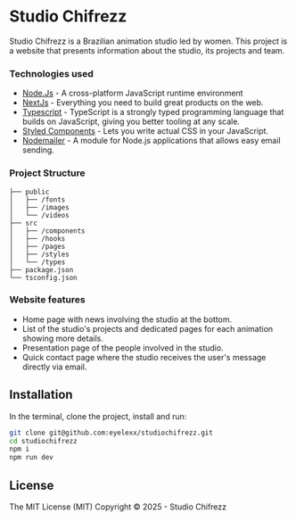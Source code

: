 # Studio Chifrezz

 Studio Chifrezz is a Brazilian animation studio led by women.
 This project is a website that presents information about the studio, its projects and team.


### Technologies used

- [Node.Js](http://nodejs.org) - A cross-platform JavaScript runtime environment
- [NextJs](https://nextjs.org) - Everything you need to build great products on the web.
- [Typescript](https://www.typescriptlang.org) - TypeScript is a strongly typed programming language that builds on JavaScript, giving you better tooling at any scale.
- [Styled Components](https://styled-components.com) - Lets you write actual CSS in your JavaScript.
- [Nodemailer](https://www.nodemailer.com/) - A module for Node.js applications that allows easy email sending.

### Project Structure

```
├── public
│   ├── /fonts
│   ├── /images
│   └── /videos
├── src
│   ├── /components
│   ├── /hooks
│   ├── /pages
│   ├── /styles
│   └── /types
├── package.json
└── tsconfig.json
```

### Website features

- Home page with news involving the studio at the bottom.
- List of the studio's projects and dedicated pages for each animation showing more details.
- Presentation page of the people involved in the studio.
- Quick contact page where the studio receives the user's message directly via email.

## Installation

In the terminal, clone the project, install and run:

```sh
git clone git@github.com:eyelexx/studiochifrezz.git
cd studiochifrezz
npm i
npm run dev
```

## License

The MIT License (MIT)
Copyright ©️ 2025 - Studio Chifrezz

